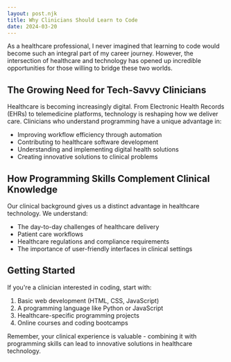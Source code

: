```yaml
---
layout: post.njk
title: Why Clinicians Should Learn to Code
date: 2024-03-20
---
```


As a healthcare professional, I never imagined that learning to code would become such an integral part of my career journey. However, the intersection of healthcare and technology has opened up incredible opportunities for those willing to bridge these two worlds.

## The Growing Need for Tech-Savvy Clinicians

Healthcare is becoming increasingly digital. From Electronic Health Records (EHRs) to telemedicine platforms, technology is reshaping how we deliver care. Clinicians who understand programming have a unique advantage in:

- Improving workflow efficiency through automation
- Contributing to healthcare software development
- Understanding and implementing digital health solutions
- Creating innovative solutions to clinical problems

## How Programming Skills Complement Clinical Knowledge

Our clinical background gives us a distinct advantage in healthcare technology. We understand:

- The day-to-day challenges of healthcare delivery
- Patient care workflows
- Healthcare regulations and compliance requirements
- The importance of user-friendly interfaces in clinical settings

## Getting Started

If you're a clinician interested in coding, start with:

1. Basic web development (HTML, CSS, JavaScript)
2. A programming language like Python or JavaScript
3. Healthcare-specific programming projects
4. Online courses and coding bootcamps

Remember, your clinical experience is valuable - combining it with programming skills can lead to innovative solutions in healthcare technology. 